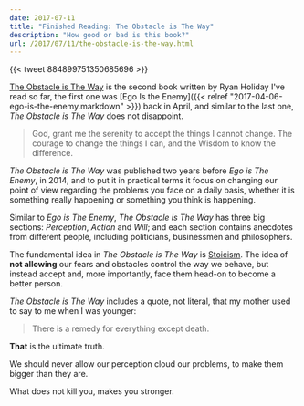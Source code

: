 ```yaml
---
date: 2017-07-11
title: "Finished Reading: The Obstacle is The Way"
description: "How good or bad is this book?"
url: /2017/07/11/the-obstacle-is-the-way.html
---
```


{{< tweet 884899751350685696 >}}

[The Obstacle is The Way](http://theobstacleistheway.com/) is the second book written by Ryan Holiday I've read so far, the first one was [Ego Is the Enemy]({{< relref "2017-04-06-ego-is-the-enemy.markdown" >}}) back in April, and similar to the last one, _The Obstacle is The Way_ does not disappoint.

> God, grant me the serenity to accept the things I cannot change. The courage to change the things I can, and the Wisdom to know the difference.

_The Obstacle is The Way_ was published two years before _Ego is The Enemy_, in 2014, and to put it in practical terms it focus on changing our point of view regarding the problems you face on a daily basis, whether it is something really happening or something you think is happening. 

Similar to _Ego is The Enemy_, _The Obstacle is The Way_ has three big sections: _Perception_, _Action_ and _Will_; and each section contains anecdotes from different people, including politicians, businessmen and philosophers. 

The fundamental idea in _The Obstacle is The Way_ is [Stoicism](https://en.wikipedia.org/wiki/Stoicism). The idea of **not allowing** our fears and obstacles control the way we behave, but instead accept and, more importantly, face them head-on to become a better person. 

_The Obstacle is The Way_ includes a quote, not literal, that my mother used to say to me when I was younger:

> There is a remedy for everything except death.

**That** is the ultimate truth.

We should never allow our perception cloud our problems, to make them bigger than they are.

What does not kill you, makes you stronger.

